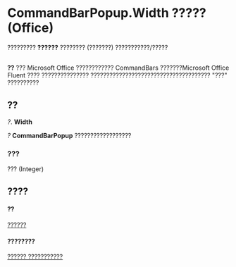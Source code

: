 
# CommandBarPopup.Width ????? (Office)

????????? **??????** ???????? (???????) ???????????/?????


## 


 **??**  ??? Microsoft Office ???????????? CommandBars ???????Microsoft Office Fluent ???? ??????????????? ?????????????????????????????????????? "???" ??????????


## ??

 _?_. **Width**

 _?_ **CommandBarPopup** ??????????????????


### ???

??? (Integer)


## ????


#### ??


[??????](a8ae06a3-1d7b-a531-91df-756fafee5314.md)
#### ????????


[?????? ???????????](http://msdn.microsoft.com/library/8ec16deb-bb74-2871-d837-f706c7a58f2b%28Office.15%29.aspx)